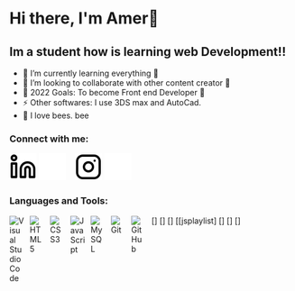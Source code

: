 # Hi there, I'm Amer👋 

## Im a student how is learning web Development!!

- 🌱 I’m currently learning everything 🤣
- 👯 I’m looking to collaborate with other content creator 🤝
- 🥅 2022 Goals: To become Front end Developer 💪
- ⚡ Other softwares: I use 3DS max and AutoCad. 
- 🐝 I love bees. bee


### Connect with me:

[![website](./img/linkedin-light.svg)](https://www.linkedin.com/in/amer-cengic-2b890a204/)
[![website](./img/linkedin-dark.svg)](https://www.linkedin.com/in/amer-cengic-2b890a204/)
&nbsp;&nbsp;
[![website](./img/instagram-light.svg)](https://www.instagram.com/amer.cengic/?hl=en)
[![website](./img/instagram-dark.svg)](https://www.instagram.com/amer.cengic/?hl=en)

### Languages and Tools:
[<img align="left" alt="Visual Studio Code" width="26px" src="https://cdn.jsdelivr.net/gh/devicons/devicon/icons/vscode/vscode-original.svg" style="padding-right:10px;" />]
[<img align="left" alt="HTML5" width="26px" src="https://cdn.jsdelivr.net/gh/devicons/devicon/icons/html5/html5-original.svg" style="padding-right:10px;" />]
[<img align="left" alt="CSS3" width="26px" src="https://cdn.jsdelivr.net/gh/devicons/devicon/icons/css3/css3-original.svg" style="padding-right:10px;" />]
[<img align="left" alt="JavaScript" width="26px" src="https://cdn.jsdelivr.net/gh/devicons/devicon/icons/javascript/javascript-original.svg" style="padding-right:10px;" />[jsplaylist]
[<img align="left" alt="MySQL" width="26px" src="https://cdn.jsdelivr.net/gh/devicons/devicon/icons/mysql/mysql-original.svg" style="padding-right:10px;" />]
[<img align="left" alt="Git" width="26px" src="https://cdn.jsdelivr.net/gh/devicons/devicon/icons/git/git-original.svg" style="padding-right:10px;" />]
[<img align="left" alt="GitHub" width="26px" src="https://user-images.githubusercontent.com/3369400/139447912-e0f43f33-6d9f-45f8-be46-2df5bbc91289.png" style="padding-right:10px;" />]


<br />
<br />
